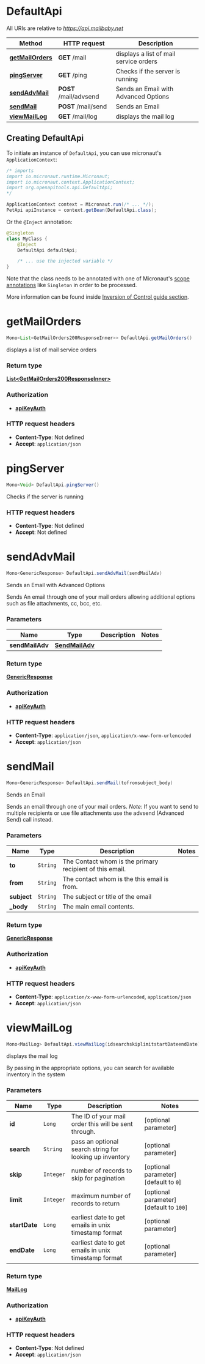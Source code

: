 # DefaultApi

All URIs are relative to *https://api.mailbaby.net*

| Method | HTTP request | Description |
|------------- | ------------- | -------------|
| [**getMailOrders**](DefaultApi.md#getMailOrders) | **GET** /mail | displays a list of mail service orders |
| [**pingServer**](DefaultApi.md#pingServer) | **GET** /ping | Checks if the server is running |
| [**sendAdvMail**](DefaultApi.md#sendAdvMail) | **POST** /mail/advsend | Sends an Email with Advanced Options |
| [**sendMail**](DefaultApi.md#sendMail) | **POST** /mail/send | Sends an Email |
| [**viewMailLog**](DefaultApi.md#viewMailLog) | **GET** /mail/log | displays the mail log |


## Creating DefaultApi

To initiate an instance of `DefaultApi`, you can use micronaut's `ApplicationContext`:
```java
/* imports
import io.micronaut.runtime.Micronaut;
import io.micronaut.context.ApplicationContext;
import org.openapitools.api.DefaultApi;
*/

ApplicationContext context = Micronaut.run(/* ... */);
PetApi apiInstance = context.getBean(DefaultApi.class);
```

Or the `@Inject` annotation:
```java
@Singleton
class MyClass {
    @Inject
    DefaultApi defaultApi;

    /* ... use the injected variable */
}
```
Note that the class needs to be annotated with one of Micronaut's [scope annotations](https://docs.micronaut.io/latest/guide/#scopes) like `Singleton` in order to be processed.

More information can be found inside [Inversion of Control guide section](https://docs.micronaut.io/latest/guide/#ioc).

<a name="getMailOrders"></a>
# **getMailOrders**
```java
Mono<List<GetMailOrders200ResponseInner>> DefaultApi.getMailOrders()
```

displays a list of mail service orders



### Return type
[**List&lt;GetMailOrders200ResponseInner&gt;**](GetMailOrders200ResponseInner.md)

### Authorization
* **[apiKeyAuth](auth.md#apiKeyAuth)**

### HTTP request headers
 - **Content-Type**: Not defined
 - **Accept**: `application/json`

<a name="pingServer"></a>
# **pingServer**
```java
Mono<Void> DefaultApi.pingServer()
```

Checks if the server is running







### HTTP request headers
 - **Content-Type**: Not defined
 - **Accept**: Not defined

<a name="sendAdvMail"></a>
# **sendAdvMail**
```java
Mono<GenericResponse> DefaultApi.sendAdvMail(sendMailAdv)
```

Sends an Email with Advanced Options

Sends An email through one of your mail orders allowing additional options such as file attachments, cc, bcc, etc.

### Parameters
| Name | Type | Description  | Notes |
|------------- | ------------- | ------------- | -------------|
| **sendMailAdv** | [**SendMailAdv**](SendMailAdv.md)|  | |


### Return type
[**GenericResponse**](GenericResponse.md)

### Authorization
* **[apiKeyAuth](auth.md#apiKeyAuth)**

### HTTP request headers
 - **Content-Type**: `application/json`, `application/x-www-form-urlencoded`
 - **Accept**: `application/json`

<a name="sendMail"></a>
# **sendMail**
```java
Mono<GenericResponse> DefaultApi.sendMail(tofromsubject_body)
```

Sends an Email

Sends an email through one of your mail orders.  *Note*: If you want to send to multiple recipients or use file attachments use the advsend (Advanced Send) call instead. 

### Parameters
| Name | Type | Description  | Notes |
|------------- | ------------- | ------------- | -------------|
| **to** | `String`| The Contact whom is the primary recipient of this email. | |
| **from** | `String`| The contact whom is the this email is from. | |
| **subject** | `String`| The subject or title of the email | |
| **_body** | `String`| The main email contents. | |


### Return type
[**GenericResponse**](GenericResponse.md)

### Authorization
* **[apiKeyAuth](auth.md#apiKeyAuth)**

### HTTP request headers
 - **Content-Type**: `application/x-www-form-urlencoded`, `application/json`
 - **Accept**: `application/json`

<a name="viewMailLog"></a>
# **viewMailLog**
```java
Mono<MailLog> DefaultApi.viewMailLog(idsearchskiplimitstartDateendDate)
```

displays the mail log

By passing in the appropriate options, you can search for available inventory in the system 

### Parameters
| Name | Type | Description  | Notes |
|------------- | ------------- | ------------- | -------------|
| **id** | `Long`| The ID of your mail order this will be sent through. | [optional parameter] |
| **search** | `String`| pass an optional search string for looking up inventory | [optional parameter] |
| **skip** | `Integer`| number of records to skip for pagination | [optional parameter] [default to `0`] |
| **limit** | `Integer`| maximum number of records to return | [optional parameter] [default to `100`] |
| **startDate** | `Long`| earliest date to get emails in unix timestamp format | [optional parameter] |
| **endDate** | `Long`| earliest date to get emails in unix timestamp format | [optional parameter] |


### Return type
[**MailLog**](MailLog.md)

### Authorization
* **[apiKeyAuth](auth.md#apiKeyAuth)**

### HTTP request headers
 - **Content-Type**: Not defined
 - **Accept**: `application/json`

